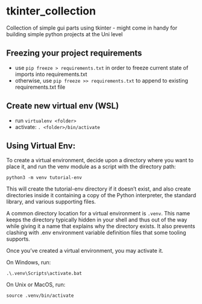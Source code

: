 # tkinter_collection

Collection of simple gui parts using tkinter - might come in handy for building simple python projects at the Uni level

## Freezing your project requirements

- use `pip freeze > requirements.txt` in order to freeze current state of imports into requirements.txt
- otherwise, use `pip freeze >> requirements.txt` to append to existing requirements.txt file

## Create new virtual env (WSL)

- run `virtualenv <folder>`
- activate: `. <folder>/bin/activate`

## Using Virtual Env:

To create a virtual environment, decide upon a directory where you want to place it, and run the venv module as a script with the directory path:

```
python3 -m venv tutorial-env
```

This will create the tutorial-env directory if it doesn’t exist, and also create directories inside it containing a copy of the Python interpreter, the standard library, and various supporting files.

A common directory location for a virtual environment is `.venv`. This name keeps the directory typically hidden in your shell and thus out of the way while giving it a name that explains why the directory exists. It also prevents clashing with .env environment variable definition files that some tooling supports.

Once you’ve created a virtual environment, you may activate it.

On Windows, run:

```
.\.venv\Scripts\activate.bat
```

On Unix or MacOS, run:

```
source .venv/bin/activate
```
